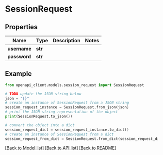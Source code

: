 # SessionRequest


## Properties

Name | Type | Description | Notes
------------ | ------------- | ------------- | -------------
**username** | **str** |  | 
**password** | **str** |  | 

## Example

```python
from openapi_client.models.session_request import SessionRequest

# TODO update the JSON string below
json = "{}"
# create an instance of SessionRequest from a JSON string
session_request_instance = SessionRequest.from_json(json)
# print the JSON string representation of the object
print(SessionRequest.to_json())

# convert the object into a dict
session_request_dict = session_request_instance.to_dict()
# create an instance of SessionRequest from a dict
session_request_from_dict = SessionRequest.from_dict(session_request_dict)
```
[[Back to Model list]](../README.md#documentation-for-models) [[Back to API list]](../README.md#documentation-for-api-endpoints) [[Back to README]](../README.md)



